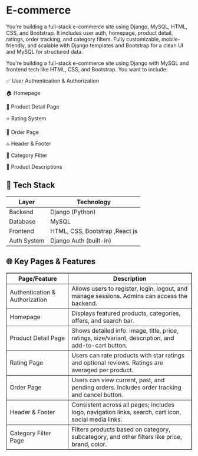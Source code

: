 # E-commerce
You're building a full-stack e-commerce site using Django, MySQL, HTML, CSS, and Bootstrap. It includes user auth, homepage, product detail, ratings, order tracking, and category filters. Fully customizable, mobile-friendly, and scalable with Django templates and Bootstrap for a clean UI and MySQL for structured data.

You're building a full-stack e-commerce site using Django with MySQL and frontend tech like HTML, CSS, and Bootstrap. You want to include:

✅ User Authentication & Authorization

🏠 Homepage

📄 Product Detail Page

⭐ Rating System

🛒 Order Page

🔝 Header & Footer

🧩 Category Filter

📝 Product Descriptions

## 🔧 Tech Stack
<table>
  <thead>
    <tr>
      <th>Layer</th>
      <th>Technology</th>
    </tr>
  </thead>
  <tbody>
    <tr>
      <td>Backend</td>
      <td>Django (Python)</td>
    </tr>
    <tr>
      <td>Database</td>
      <td>MySQL</td>
    </tr>
         <tr>
      <td>Frontend</td>
      <td> HTML, CSS, Bootstrap ,React js</td>
    </tr>
         <tr>
      <td>Auth System</td>
      <td>Django Auth (built-in)</td>
    </tr>
  </tbody>
</table>

## 🌐 Key Pages & Features

<table border="1" cellpadding="10" cellspacing="0">
  <thead>
    <tr>
      <th>Page/Feature</th>
      <th>Description</th>
    </tr>
  </thead>
  <tbody>
    <tr>
      <td>Authentication & Authorization</td>
      <td>Allows users to register, login, logout, and manage sessions. Admins can access the backend.</td>
    </tr>
    <tr>
      <td>Homepage</td>
      <td>Displays featured products, categories, offers, and search bar.</td>
    </tr>
    <tr>
      <td>Product Detail Page</td>
      <td>Shows detailed info: image, title, price, ratings, size/variant, description, and add-to-cart button.</td>
    </tr>
    <tr>
      <td>Rating Page</td>
      <td>Users can rate products with star ratings and optional reviews. Ratings are averaged per product.</td>
    </tr>
    <tr>
      <td>Order Page</td>
      <td>Users can view current, past, and pending orders. Includes order tracking and cancel button.</td>
    </tr>
    <tr>
      <td>Header & Footer</td>
      <td>Consistent across all pages; includes logo, navigation links, search, cart icon, social media links.</td>
    </tr>
    <tr>
      <td>Category Filter Page</td>
      <td>Filters products based on category, subcategory, and other filters like price, brand, color.</td>
    </tr>
  </tbody>
</table>





